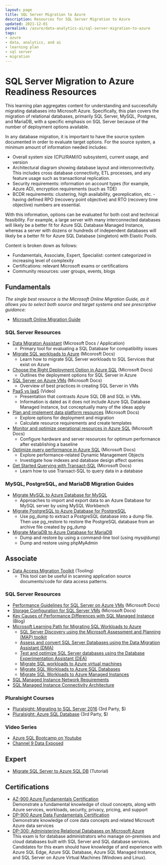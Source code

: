 ```yaml
---
layout: page
title: SQL Server Migration to Azure
description: Resources for SQL Server Migration to Azure
updated: 2021-12-01
permalink: /azure/data-analytics-ai/sql-server-migration-to-azure
tags: 
- azure
- data, analytics, and ai
- learning plan
- sql server
- migration
---
```


# SQL Server Migration to Azure Readiness Resources

This learning plan aggregates content for understanding and successfully migrating databases into Microsoft Azure. Specifically, this plan covers the migration of relational databases, primarily SQL Server, MySQL, Postgres, and MariaDB, with a specific emphasis on SQL Server because of the number of deployment options available.

In any database migration, it is important to have the source system documented in order to evaluate target options. For the source system, a minimum amount of information needed includes:

* Overall system size (CPU/RAM/IO subsystem), current usage, and version
* Architectural diagram showing database layout and interconnectivity.  This includes cross database connectivity, ETL processes, and any feature usage such as transactional replication.
* Security requirements: information on account types (for example, Azure AD), encryption requirements (such as TDE)
* BCDR requirements: clustering, high availability, georeplication, etc. - having defined RPO (recovery point objective) and RTO (recovery time objective) numbers are essential.

With this information, options can be evaluated for both cost and technical feasibility. For example, a large server with many interconnected databases will likely be a better fit for Azure SQL Database Managed Instance, whereas a server with dozens or hundreds of independent databases will likely be a better fit for Azure SQL Database (singleton) with Elastic Pools.

Content is broken down as follows:

* Fundamentals, Associate, Expert, Specialist: content categorized in increasing level of complexity
* Certifications: relevant Microsoft exams or certifications
* Community resources: user groups, events, blogs

## Fundamentals

_The single best resource is the Microsoft Online Migration Guide, as it allows you to select both source and target systems and see prescriptive guidance:_

* [Microsoft Online Migration Guide](https://datamigration.microsoft.com/)

### SQL Server Resources

* [Data Migraton Assistant](https://docs.microsoft.com/en-us/sql/dma/dma-overview) (Microsoft Docs / Application)
  * Primary tool for evaluating a SQL Database for compatibility issues
* [Migrate SQL workloads to Azure](https://learn.microsoft.com/en-us/training/paths/migrate-sql-workloads-azure/) (Micorosft Docs)
  * Learn how to migrate SQL Server workloads to SQL Services that exist on Azure
* [Choose the Right Deployment Option in Azure SQL](https://docs.microsoft.com/en-us/azure/sql-database/sql-database-paas-vs-sql-server-iaas) (Microsoft Docs)
  * Outlines the deployment options for SQL Server in Azure
* [SQL Server on Azure VMs](https://docs.microsoft.com/en-us/azure/virtual-machines/windows/sql/virtual-machines-windows-sql-server-iaas-overview) (Microsoft Docs)
  * Overview of best practices in creating SQL Server in VMs
* [PaaS vs IaaS](https://learn.microsoft.com/en-us/shows/azure-sql-for-beginners/paas-vs-iaas-5-of-61) (Video)
  * Presentation that contrasts Azure SQL DB and SQL in VMs.
  * Information is dated as it does not include Azure SQL Database Managed Instance, but conceptually many of the ideas apply
* [Plan and implement data platform resources](https://learn.microsoft.com/en-us/training/paths/plan-implement-data-platform-resources/) (Microsoft Docs)
  * Explore options for deployment and migration
  * Calculate resource requirements and create templates
* [Monitor and optimize operational resources in Azure SQL](https://learn.microsoft.com/en-us/training/paths/monitor-optimize-operational-resources-sql-server/) (Microsoft Docs)
  * Configure hardware and server resources for optimum performance after establishing a baseline
* [Optimize query performance in Azure SQL](https://learn.microsoft.com/en-us/training/paths/optimize-query-performance-sql-server/) (Microsoft Docs)
  * Explore performance-related Dynamic Management Objects
  * Investigate how indexes and database design affect queries
* [Get Started Querying with Transact-SQL](https://learn.microsoft.com/en-us/training/paths/get-started-querying-with-transact-sql/) (Microsoft Docs)
  * Learn how to use Transact-SQL to query data in a database
 
### MySQL, PostgreSQL, and MariaDB Migration Guides

* [Migrate MySQL to Azure Database for MySQL](https://learn.microsoft.com/en-us/azure/mysql/single-server/concepts-migrate-import-export)
  * Approaches to import and export data to an Azure Database for MySQL server by using MySQL Workbench
* [Migrate PostgreSQL to Azure Database for PostgreSQL](https://learn.microsoft.com/en-us/azure/postgresql/migrate/how-to-migrate-using-dump-and-restore)
  * Use pg_dump to extract a PostgreSQL database into a dump file. Then use pg_restore to restore the PostgreSQL database from an archive file created by pg_dump
* [Migrate MariaDB to Azure Database for MariaDB](https://learn.microsoft.com/en-us/azure/mariadb/howto-migrate-dump-restore)
  * Dump and restore by using a command-line tool (using mysqldump)
  * Dump and restore using phpMyAdmin

## Associate

* [Data Access Migration Toolkit](https://marketplace.visualstudio.com/items?itemName=ms-databasemigration.data-access-migration-toolkit) (Tooling)
  * This tool can be useful in scanning application source documents/code for data access patterns.

### SQL Server Resources

* [Performance Guidelines for SQL Server on Azure VMs](https://docs.microsoft.com/en-us/azure/virtual-machines/windows/sql/virtual-machines-windows-sql-performance) (Microsoft Docs)
* [Storage Configuration for SQL Server VMs](https://docs.microsoft.com/en-us/azure/virtual-machines/windows/sql/virtual-machines-windows-sql-server-storage-configuration) (Microsoft Docs)
* [Key Causes of Performance Differences with SQL Managed Instance](https://azure.microsoft.com/blog/key-causes-of-performance-differences-between-sql-managed-instance-and-sql-server/) (Blog)
* [Microsoft Learning Path for Migrating SQL Workloads to Azure](https://docs.microsoft.com/en-us/learn/paths/migrate-sql-workloads-azure/)
  * [SQL Server Discovery using the Microsoft Assessment and Planning (MAP) toolkit](https://docs.microsoft.com/en-us/learn/modules/sql-server-discovery-using-map/)
  * [Assess and convert SQL Server Databases using the Data Migration Assistant (DMA)](https://docs.microsoft.com/en-us/learn/modules/assess-convert-sql-server-databases-using-dma/)
  * [Test and optimize SQL Server databases using the Database Experimentation Assistant (DEA)](https://docs.microsoft.com/en-us/learn/modules/test-optimize-sql-server-databases-using-dea/)
  * [Migrate SQL workloads to Azure virtual machines](https://docs.microsoft.com/en-us/learn/modules/migrate-sql-workloads-azure-virtual-machines/)
  * [Migrate SQL Workloads to Azure SQL Databases](https://docs.microsoft.com/en-us/learn/modules/migrate-sql-workloads-azure-sql-databases/)
  * [Migrate SQL Workloads to Azure Managed Instances](https://docs.microsoft.com/en-us/learn/modules/migrate-sql-workloads-azure-managed-instances/)
 * [SQL Managed Instance Network Requirements](https://docs.microsoft.com/en-us/azure/azure-sql/managed-instance/connectivity-architecture-overview#network-requirements)
 * [SQL Managed Instance Connectivity Architecture](https://docs.microsoft.com/en-us/azure/azure-sql/managed-instance/connectivity-architecture-overview)

### Pluralsight Courses

* [Pluralsight: Migrating to SQL Server 2016](https://www.pluralsight.com/courses/sqlserver-2016-upgrading-migrating) (3rd Party, $)
* [Pluralsight: Azure SQL Database](https://www.pluralsight.com/courses/azure-sql-database-dba) (3rd Party, $)

### Video Series

* [Azure SQL Bootcamp on Youtube](https://www.youtube.com/watch?v=wntLOJRvIeI&list=PLlrxD0HtieHjveswk8_gkPD42Te48X4zG)
* [Channel 9 Data Exposed](https://channel9.msdn.com/Shows/Data-Exposed)


## Expert

* [Migrate SQL Server to Azure SQL DB](https://docs.microsoft.com/en-us/azure/dms/tutorial-sql-server-to-azure-sql) (Tutorial)

## Certifications

* [AZ-900 Azure Fundamentals Certification](https://docs.microsoft.com/en-us/learn/certifications/exams/az-900) <br>Demonstrate a fundamental knowledge of cloud concepts, along with Azure services, workloads, security, privacy, pricing, and support
* [DP-900 Azure Data Fundamentals Certification](https://learn.microsoft.com/en-us/certifications/exams/dp-900) <br>Demonstrate knowledge of core data concepts and related Microsoft Azure data services
* [DP-300: Administering Relational Databases on Microsoft Azure](https://docs.microsoft.com/en-us/learn/certifications/exams/dp-300) <br>This exam is for database administrators who manage on-premises and cloud databases built with SQL Server and SQL database services. Candidates for this exam should have knowledge of and experience with Azure SQL Edge, Azure SQL Database, Azure SQL Managed Instance, and SQL Server on Azure Virtual Machines (Windows and Linux).
